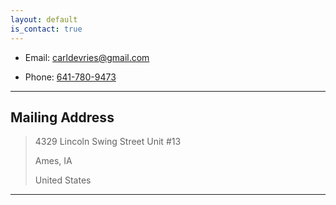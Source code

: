 ```yaml
---
layout: default
is_contact: true
---
```


* Email: [carldevries@gmail.com](mailto:carldevries@gmail.com)

* Phone: [641-780-9473](tel:641-780-9473)

---

## Mailing Address

> 4329 Lincoln Swing Street Unit #13
>
> Ames, IA
>
> United States

---
